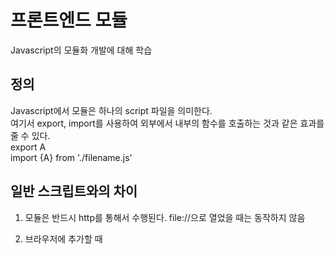프론트엔드 모듈
===============

Javascript의 모듈화 개발에 대해 학습

정의
----

Javascript에서 모듈은 하나의 script 파일을 의미한다.  
여기서 export, import를 사용하여 외부에서 내부의 함수를 호출하는 것과 같은 효과를 줄 수 있다.  
export A  
import {A} from './filename.js'

일반 스크립트와의 차이
----------------------

1.	모듈은 반드시 http를 통해서 수행된다. file://으로 열었을 때는 동작하지 않음

2.	브라우저에 추가할 때 <script type="module">과 같이 별도로 표시해야 함

3.	엄격모드로 실행되어 선언되지 않은 변수를 사용하면 에러를 발생시킴

4.	ㅇㄹ
